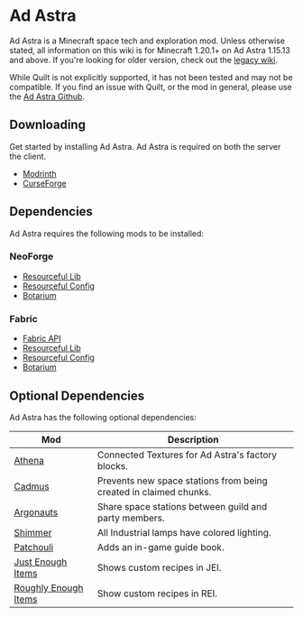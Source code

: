 # Ad Astra

Ad Astra is a Minecraft space tech and exploration mod. Unless otherwise stated, all information on this wiki is for
Minecraft 1.20.1+ on Ad Astra 1.15.13 and above. If you're looking for older version, check out
the [legacy wiki](https://github.com/terrarium-earth/Ad-Astra/wiki/Home/51b961bab281bea70cac81bd80e86f1e387ca342).

<warning>
    <p>
        While Quilt is not explicitly supported, it has not been tested and may not be compatible. 
        If you find an issue with Quilt, or the mod in general, please use the <a href="https://github.com/terrarium-earth/ad-astra)">Ad Astra Github</a>.
    </p>
</warning>

## Downloading

Get started by installing Ad Astra. Ad Astra is required on both the server the client.

- [Modrinth](https://modrinth.com/mod/ad-astra)
- [CurseForge](https://www.curseforge.com/minecraft/mc-mods/ad-astra)

## Dependencies

Ad Astra requires the following mods to be installed:

### NeoForge

- [Resourceful Lib](https://modrinth.com/mod/resourceful-lib)
- [Resourceful Config](https://modrinth.com/mod/resourceful-config)
- [Botarium](https://modrinth.com/mod/botarium)

### Fabric

- [Fabric API](https://modrinth.com/mod/fabric-api)
- [Resourceful Lib](https://modrinth.com/mod/resourceful-lib)
- [Resourceful Config](https://modrinth.com/mod/resourceful-config)
- [Botarium](https://modrinth.com/mod/botarium)

## Optional Dependencies

Ad Astra has the following optional dependencies:

| Mod                                                  | Description                                                       |
|------------------------------------------------------|-------------------------------------------------------------------|
| [Athena](https://modrinth.com/mod/athena-ctm)        | Connected Textures for Ad Astra's factory blocks.                 |
| [Cadmus](https://modrinth.com/mod/cadmus)            | Prevents new space stations from being created in claimed chunks. |
| [Argonauts](https://modrinth.com/mod/argonauts)      | Share space stations between guild and party members.             |
| [Shimmer](https://modrinth.com/mod/shimmer!)         | All Industrial lamps have colored lighting.                       |
| [Patchouli](https://modrinth.com/mod/patchouli)      | Adds an in-game guide book.                                       |
| [Just Enough Items](https://modrinth.com/mod/jei)    | Shows custom recipes in JEI.                                      |
| [Roughly Enough Items](https://modrinth.com/mod/rei) | Show custom recipes in REI.                                       |